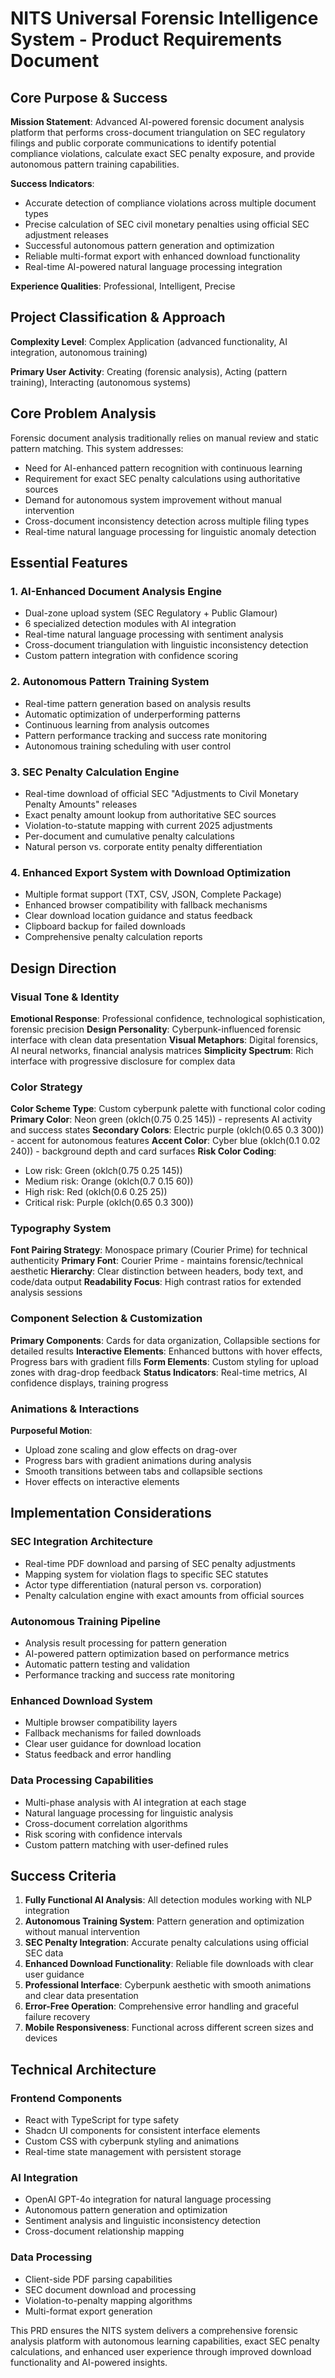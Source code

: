 # NITS Universal Forensic Intelligence System - Product Requirements Document

## Core Purpose & Success

**Mission Statement**: Advanced AI-powered forensic document analysis platform that performs cross-document triangulation on SEC regulatory filings and public corporate communications to identify potential compliance violations, calculate exact SEC penalty exposure, and provide autonomous pattern training capabilities.

**Success Indicators**: 
- Accurate detection of compliance violations across multiple document types
- Precise calculation of SEC civil monetary penalties using official SEC adjustment releases
- Successful autonomous pattern generation and optimization
- Reliable multi-format export with enhanced download functionality
- Real-time AI-powered natural language processing integration

**Experience Qualities**: Professional, Intelligent, Precise

## Project Classification & Approach

**Complexity Level**: Complex Application (advanced functionality, AI integration, autonomous training)

**Primary User Activity**: Creating (forensic analysis), Acting (pattern training), Interacting (autonomous systems)

## Core Problem Analysis

Forensic document analysis traditionally relies on manual review and static pattern matching. This system addresses:
- Need for AI-enhanced pattern recognition with continuous learning
- Requirement for exact SEC penalty calculations using authoritative sources
- Demand for autonomous system improvement without manual intervention
- Cross-document inconsistency detection across multiple filing types
- Real-time natural language processing for linguistic anomaly detection

## Essential Features

### 1. AI-Enhanced Document Analysis Engine
- Dual-zone upload system (SEC Regulatory + Public Glamour)
- 6 specialized detection modules with AI integration
- Real-time natural language processing with sentiment analysis
- Cross-document triangulation with linguistic inconsistency detection
- Custom pattern integration with confidence scoring

### 2. Autonomous Pattern Training System
- Real-time pattern generation based on analysis results
- Automatic optimization of underperforming patterns
- Continuous learning from analysis outcomes
- Pattern performance tracking and success rate monitoring
- Autonomous training scheduling with user control

### 3. SEC Penalty Calculation Engine
- Real-time download of official SEC "Adjustments to Civil Monetary Penalty Amounts" releases
- Exact penalty amount lookup from authoritative SEC sources
- Violation-to-statute mapping with current 2025 adjustments
- Per-document and cumulative penalty calculations
- Natural person vs. corporate entity penalty differentiation

### 4. Enhanced Export System with Download Optimization
- Multiple format support (TXT, CSV, JSON, Complete Package)
- Enhanced browser compatibility with fallback mechanisms
- Clear download location guidance and status feedback
- Clipboard backup for failed downloads
- Comprehensive penalty calculation reports

## Design Direction

### Visual Tone & Identity
**Emotional Response**: Professional confidence, technological sophistication, forensic precision
**Design Personality**: Cyberpunk-influenced forensic interface with clean data presentation
**Visual Metaphors**: Digital forensics, AI neural networks, financial analysis matrices
**Simplicity Spectrum**: Rich interface with progressive disclosure for complex data

### Color Strategy
**Color Scheme Type**: Custom cyberpunk palette with functional color coding
**Primary Color**: Neon green (oklch(0.75 0.25 145)) - represents AI activity and success states
**Secondary Colors**: Electric purple (oklch(0.65 0.3 300)) - accent for autonomous features
**Accent Color**: Cyber blue (oklch(0.1 0.02 240)) - background depth and card surfaces
**Risk Color Coding**: 
- Low risk: Green (oklch(0.75 0.25 145))
- Medium risk: Orange (oklch(0.7 0.15 60))
- High risk: Red (oklch(0.6 0.25 25))
- Critical risk: Purple (oklch(0.65 0.3 300))

### Typography System
**Font Pairing Strategy**: Monospace primary (Courier Prime) for technical authenticity
**Primary Font**: Courier Prime - maintains forensic/technical aesthetic
**Hierarchy**: Clear distinction between headers, body text, and code/data output
**Readability Focus**: High contrast ratios for extended analysis sessions

### Component Selection & Customization
**Primary Components**: Cards for data organization, Collapsible sections for detailed results
**Interactive Elements**: Enhanced buttons with hover effects, Progress bars with gradient fills
**Form Elements**: Custom styling for upload zones with drag-drop feedback
**Status Indicators**: Real-time metrics, AI confidence displays, training progress

### Animations & Interactions
**Purposeful Motion**: 
- Upload zone scaling and glow effects on drag-over
- Progress bars with gradient animations during analysis
- Smooth transitions between tabs and collapsible sections
- Hover effects on interactive elements

## Implementation Considerations

### SEC Integration Architecture
- Real-time PDF download and parsing of SEC penalty adjustments
- Mapping system for violation flags to specific SEC statutes
- Actor type differentiation (natural person vs. corporation)
- Penalty calculation engine with exact amounts from official sources

### Autonomous Training Pipeline
- Analysis result processing for pattern generation
- AI-powered pattern optimization based on performance metrics
- Automatic pattern testing and validation
- Performance tracking and success rate monitoring

### Enhanced Download System
- Multiple browser compatibility layers
- Fallback mechanisms for failed downloads
- Clear user guidance for download location
- Status feedback and error handling

### Data Processing Capabilities
- Multi-phase analysis with AI integration at each stage
- Natural language processing for linguistic analysis
- Cross-document correlation algorithms
- Risk scoring with confidence intervals
- Custom pattern matching with user-defined rules

## Success Criteria

1. **Fully Functional AI Analysis**: All detection modules working with NLP integration
2. **Autonomous Training System**: Pattern generation and optimization without manual intervention
3. **SEC Penalty Integration**: Accurate penalty calculations using official SEC data
4. **Enhanced Download Functionality**: Reliable file downloads with clear user guidance
5. **Professional Interface**: Cyberpunk aesthetic with smooth animations and clear data presentation
6. **Error-Free Operation**: Comprehensive error handling and graceful failure recovery
7. **Mobile Responsiveness**: Functional across different screen sizes and devices

## Technical Architecture

### Frontend Components
- React with TypeScript for type safety
- Shadcn UI components for consistent interface elements
- Custom CSS with cyberpunk styling and animations
- Real-time state management with persistent storage

### AI Integration
- OpenAI GPT-4o integration for natural language processing
- Autonomous pattern generation and optimization
- Sentiment analysis and linguistic inconsistency detection
- Cross-document relationship mapping

### Data Processing
- Client-side PDF parsing capabilities
- SEC document download and processing
- Violation-to-penalty mapping algorithms
- Multi-format export generation

This PRD ensures the NITS system delivers a comprehensive forensic analysis platform with autonomous learning capabilities, exact SEC penalty calculations, and enhanced user experience through improved download functionality and AI-powered insights.